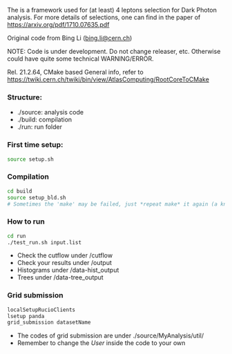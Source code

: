 The is a framework used for (at least) 4 leptons selection for Dark Photon analysis. 
For more details of selections, one can find in the paper of https://arxiv.org/pdf/1710.07635.pdf

Original code from Bing Li (bing.li@cern.ch)

NOTE: Code is under development. Do not change releaser, etc.
Otherwise could have quite some technical WARNING/ERROR.

Rel. 21.2.64, CMake based
General info, refer to
https://twiki.cern.ch/twiki/bin/view/AtlasComputing/RootCoreToCMake

### Structure:
* ./source: analysis code
* ./build: compilation
* ./run: run folder

### First time setup:
```bash
source setup.sh
```

### Compilation
```bash
cd build
source setup_bld.sh
# Sometimes the 'make' may be failed, just *repeat make* it again (a known issue for cmake packages?).
```

### How to run
```bash
cd run
./test_run.sh input.list
```
* Check the cutflow under /cutflow
* Check your results under /output
* Histograms under /data-hist_output
* Trees under /data-tree_output

### Grid submission
```bash
localSetupRucioClients
lsetup panda
grid_submission datasetName
```
* The codes of grid submission are under ./source/MyAnalysis/util/
* Remember to change the *User* inside the code to your own
